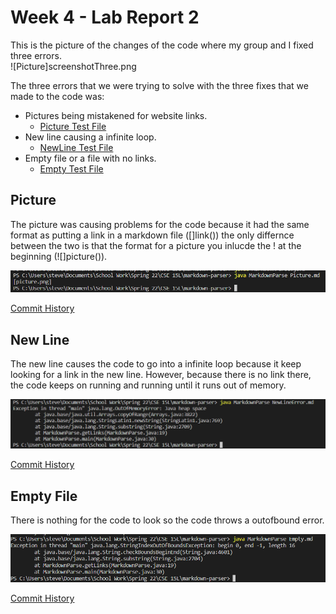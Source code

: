 # Week 4 - Lab Report 2

This is the picture of the changes of the code where my group and I fixed three errors.  
![Picture]screenshotThree.png  

The three errors that we were trying to solve with the three fixes that we made to the code was: 
* Pictures being mistakened for website links.  
    * [Picture Test File](threeTest/Picture.md)  
* New line causing a infinite loop.  
    * [NewLine Test File](threeTest/NewLineError.md)   
* Empty file or a file with no links. 
    * [Empty Test File](threeTest/Empty.md)  

## Picture 
The picture was causing problems for the code because it had the same format as putting a link in a markdown file ([]link()) the only differnce between the two is that the format for a picture you inlucde the ! at the beginning (![]picture()).

![Picture error](PicLab2/pictureLink.png)  

[Commit History](https://github.com/stevendtran/markdown-parser/commit/bdb8fdfbe8650312b2a2005f3b8ca8786fa49901)  

## New Line
The new line causes the code to go into a infinite loop because it keep looking for a link in the new line. However, because there is no link there, the code keeps on running and running until it runs out of memory.

![New Line Error](PicLab2/newlineerror.png)

[Commit History](https://github.com/stevendtran/markdown-parser/commit/c9001d4d0251745b40c124b6739d12574656e5f6)

## Empty File 
There is nothing for the code to look so the code throws a outofbound error. 

![Empty File Error](PicLab2/emptyError.png)

[Commit History](https://github.com/stevendtran/markdown-parser/commit/ba2cf219b8c0a1c3da0433f605e7894a00cc8909)

